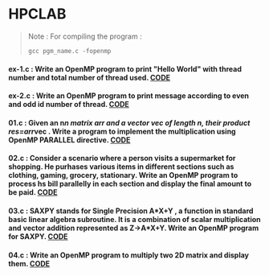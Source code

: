 # HPCLAB
>Note : For compiling the program :
>```
>gcc pgm_name.c -fopenmp
>```
#### ex-1.c : Write an OpenMP program to print "Hello World" with thread number and total number of thread used. [CODE](ex-1.c)
#### ex-2.c : Write an OpenMP program to print message according to even and odd id number of thread. [CODE](ex-2.c)
#### 01.c : Given an n*n matrix arr and a vector vec of length n, their product res=arr*vec . Write a program to implement the multiplication using OpenMP PARALLEL directive. [CODE](01.c)
#### 02.c : Consider a scenario where a person visits a supermarket for shopping. He purhases various items in different sections such as clothing, gaming, grocery, stationary. Write an OpenMP program to process hs bill parallelly in each section and display the final amount to be paid. [CODE](02.c)
#### 03.c : SAXPY stands for Single Precision A\*X+Y , a function in standard basic linear algebra subroutine. It is a combination of scalar multiplication and vector addition represented as Z->A\*X+Y. Write an OpenMP program for SAXPY. [CODE](03.c)
#### 04.c : Write an OpenMP program to multiply two 2D matrix and display them. [CODE](04.c)
